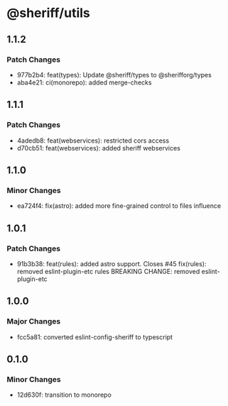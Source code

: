 # @sheriff/utils

## 1.1.2

### Patch Changes

- 977b2b4: feat(types): Update @sheriff/types to @sherifforg/types
- aba4e21: ci(monorepo): added merge-checks

## 1.1.1

### Patch Changes

- 4adedb8: feat(webservices): restricted cors access
- d70cb51: feat(webservices): added sheriff webservices

## 1.1.0

### Minor Changes

- ea724f4: fix(astro): added more fine-grained control to files influence

## 1.0.1

### Patch Changes

- 91b3b38: feat(rules): added astro support. Closes #45
  fix(rules): removed eslint-plugin-etc rules
  BREAKING CHANGE: removed eslint-plugin-etc

## 1.0.0

### Major Changes

- fcc5a81: converted eslint-config-sheriff to typescript

## 0.1.0

### Minor Changes

- 12d630f: transition to monorepo
